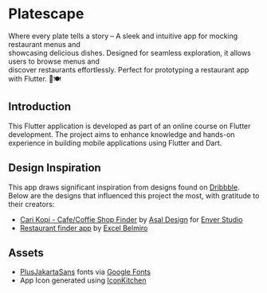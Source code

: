 # Platescape

Where every plate tells a story – A sleek and intuitive app for mocking restaurant menus and  
showcasing delicious dishes. Designed for seamless exploration, it allows users to browse menus
and  
discover restaurants effortlessly. Perfect for prototyping a restaurant app with Flutter. 🚀🍽️

## Introduction

This Flutter application is developed as part of an online course on Flutter development. The
project aims to enhance knowledge and hands-on experience in building mobile applications using
Flutter and Dart.

## Design Inspiration

This app draws significant inspiration from designs found on [Dribbble](https://dribbble.com/).
Below are the designs that influenced this project the most, with gratitude to their creators:

- [Cari Kopi - Cafe/Coffie Shop Finder](https://dribbble.com/shots/18232643-Cari-Kopi-Cafe-Coffie-Shop-Finder?utm_source=Clipboard_Shot&utm_campaign=asaldesign&utm_content=Cari%20Kopi%20-%20Cafe/Coffie%20Shop%20Finder&utm_medium=Social_Share&utm_source=Clipboard_Shot&utm_campaign=asaldesign&utm_content=Cari%20Kopi%20-%20Cafe/Coffie%20Shop%20Finder&utm_medium=Social_Share)
  by [Asal Design](https://dribbble.com/asaldesign)
  for [Enver Studio](https://dribbble.com/Enver-studio)
- [Restaurant finder app](https://dribbble.com/shots/18232643-Cari-Kopi-Cafe-Coffie-Shop-Finder?utm_source=Clipboard_Shot&utm_campaign=asaldesign&utm_content=Cari%20Kopi%20-%20Cafe/Coffie%20Shop%20Finder&utm_medium=Social_Share&utm_source=Clipboard_Shot&utm_campaign=asaldesign&utm_content=Cari%20Kopi%20-%20Cafe/Coffie%20Shop%20Finder&utm_medium=Social_Share)
  by [Excel Belmiro](https://dribbble.com/Excelbe)

## Assets

- [PlusJakartaSans](https://github.com/tokotype/PlusJakartaSans) fonts
  via [Google Fonts](https://fonts.google.com/specimen/Plus+Jakarta+Sans)
- App Icon generated using [IconKitchen](https://icon.kitchen/)